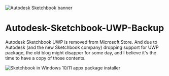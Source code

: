 <!-- _backgroundColor: white -->
![Autodesk Sketchbook banner](https://user-images.githubusercontent.com/32929636/144456164-02fa00cf-130f-4542-b078-65bdf2b8f9f6.png)

# Autodesk-Sketchbook-UWP-Backup
Autodesk Sketchbook UWP is removed from Microsoft Store. And due to Autodesk (and the new Sketchbook company) dropping support for UWP package, the old blog might disapper for some day, and I believe it's the time to have a copy of those contents.

![Sketchbook in Windows 10/11 appx package installer](https://user-images.githubusercontent.com/32929636/144452822-b7d62656-5c1b-4123-9680-14f9a4f9fadf.png)
